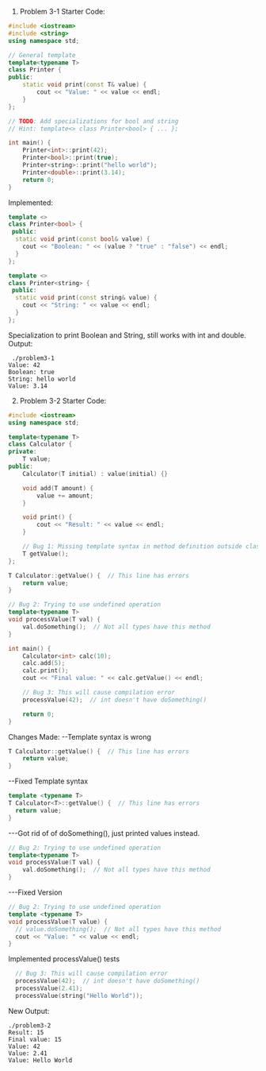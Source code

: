 1. Problem 3-1
Starter Code:
```cpp
#include <iostream>
#include <string>
using namespace std;

// General template
template<typename T>
class Printer {
public:
    static void print(const T& value) {
        cout << "Value: " << value << endl;
    }
};

// TODO: Add specializations for bool and string
// Hint: template<> class Printer<bool> { ... };

int main() {
    Printer<int>::print(42);
    Printer<bool>::print(true);
    Printer<string>::print("hello world");
    Printer<double>::print(3.14);
    return 0;
}
```
Implemented:
```cpp
template <>
class Printer<bool> {
 public:
  static void print(const bool& value) {
    cout << "Boolean: " << (value ? "true" : "false") << endl;
  }
};

template <>
class Printer<string> {
 public:
  static void print(const string& value) {
    cout << "String: " << value << endl;
  }
};
```
Specialization to print Boolean and String, still works with int and double.
Output:
```output
 ./problem3-1
Value: 42
Boolean: true
String: hello world
Value: 3.14
```

2. Problem 3-2
Starter Code:
```cpp
#include <iostream>
using namespace std;

template<typename T>
class Calculator {
private:
    T value;
public:
    Calculator(T initial) : value(initial) {}

    void add(T amount) {
        value += amount;
    }

    void print() {
        cout << "Result: " << value << endl;
    }

    // Bug 1: Missing template syntax in method definition outside class
    T getValue();
};

T Calculator::getValue() {  // This line has errors
    return value;
}

// Bug 2: Trying to use undefined operation
template<typename T>
void processValue(T val) {
    val.doSomething();  // Not all types have this method
}

int main() {
    Calculator<int> calc(10);
    calc.add(5);
    calc.print();
    cout << "Final value: " << calc.getValue() << endl;

    // Bug 3: This will cause compilation error
    processValue(42);  // int doesn't have doSomething()

    return 0;
}
```
Changes Made:
--Template syntax is wrong
```cpp
T Calculator::getValue() {  // This line has errors
    return value;
}
```
--Fixed Template syntax
```cpp
template <typename T>
T Calculator<T>::getValue() {  // This line has errors
  return value;
}
```
---Got rid of of doSomething(), just printed values instead.
```cpp
// Bug 2: Trying to use undefined operation
template<typename T>
void processValue(T val) {
    val.doSomething();  // Not all types have this method
}
```
---Fixed Version
```cpp
// Bug 2: Trying to use undefined operation
template <typename T>
void processValue(T value) {
  // value.doSomething();  // Not all types have this method
  cout << "Value: " << value << endl;
}
```
Implemented processValue() tests
```cpp
  // Bug 3: This will cause compilation error
  processValue(42);  // int doesn't have doSomething()
  processValue(2.41);
  processValue(string("Hello World"));
```
New Output:
```output
./problem3-2
Result: 15
Final value: 15
Value: 42
Value: 2.41
Value: Hello World
```



